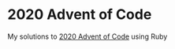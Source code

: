 # 2020 Advent of Code

My solutions to [2020 Advent of Code](https://adventofcode.com/)
 using Ruby
